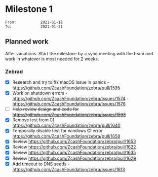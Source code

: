 # Milestone 1

```
From:           2021-01-18
To:             2021-01-31
```

## Planned work

After vacations. Start the milestone by a sync meeting with the team and work in whatever is most needed for 2 weeks.

### Zebrad

 - [x] Research and try to fix macOS issue in panics - https://github.com/ZcashFoundation/zebra/pull/1535
 - [x] Work on shutdown errors - https://github.com/ZcashFoundation/zebra/issues/1574 - https://github.com/ZcashFoundation/zebra/issues/1576  
 - [ ] <strike>Help review design and code for https://github.com/ZcashFoundation/zebra/issues/1593</strike>
 - [x] Remove test from CI https://github.com/ZcashFoundation/zebra/pull/1640
 - [x] Temporally disable test for windows CI error https://github.com/ZcashFoundation/zebra/pull/1658
 - [x] Review https://github.com/ZcashFoundation/zebra/pull/1653
 - [x] Review https://github.com/ZcashFoundation/zebra/pull/1622
 - [x] Review https://github.com/ZcashFoundation/zebra/pull/1635
 - [x] Review https://github.com/ZcashFoundation/zebra/pull/1629
 - [x] Add timeout to DNS seeds - https://github.com/ZcashFoundation/zebra/issues/1613
